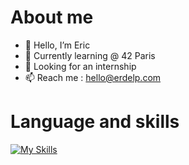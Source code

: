 # About me
- 👋 Hello, I’m Eric
- 🌱 Currently learning @ 42 Paris
- 💼 Looking for an internship
- 📫 Reach me : hello@erdelp.com

# Language and skills

[![My Skills](https://skillicons.dev/icons?i=c,cpp,ts,docker,git,nodejs,bash,github,blender,premiere,photoshop)](https://skillicons.dev)
<!---
erdelp/erdelp is a ✨ special ✨ repository because its `README.md` (this file) appears on your GitHub profile.
You can click the Preview link to take a look at your changes.
--->

